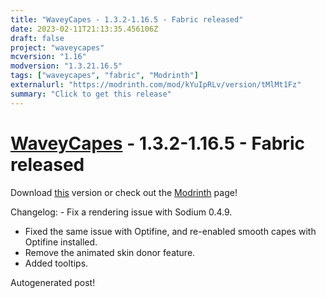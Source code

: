 ```yaml
---
title: "WaveyCapes - 1.3.2-1.16.5 - Fabric released"
date: 2023-02-11T21:13:35.456106Z
draft: false
project: "waveycapes"
mcversion: "1.16"
modversion: "1.3.21.16.5"
tags: ["waveycapes", "fabric", "Modrinth"]
externalurl: "https://modrinth.com/mod/kYuIpRLv/version/tMlMt1Fz"
summary: "Click to get this release"
---
```

# [WaveyCapes](/project/waveycapes) - 1.3.2-1.16.5 - Fabric released
Download [this](https://modrinth.com/mod/kYuIpRLv/version/tMlMt1Fz) version or check out the [Modrinth](https://modrinth.com/mod/kYuIpRLv) page!

Changelog: - Fix a rendering issue with Sodium 0.4.9.
- Fixed the same issue with Optifine, and re-enabled smooth capes with Optifine installed.
- Remove the animated skin donor feature.
- Added tooltips.

Autogenerated post!
